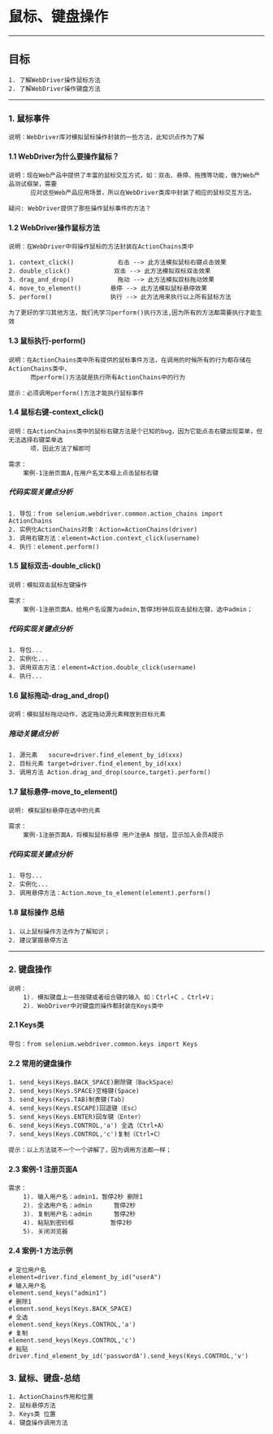 # 鼠标、键盘操作

------

## 目标

```
1. 了解WebDriver操作鼠标方法
2. 了解WebDriver操作键盘方法
```

------

### 1. 鼠标事件

```
说明：WebDriver库对模拟鼠标操作封装的一些方法，此知识点作为了解
```

#### 1.1 WebDriver为什么要操作鼠标？

```
说明：现在Web产品中提供了丰富的鼠标交互方式，如：双击、悬停、拖拽等功能，做为Web产品测试框架，需要
      应对这些Web产品应用场景，所以在WebDriver类库中封装了相应的鼠标交互方法。

疑问: WebDriver提供了那些操作鼠标事件的方法？
```

#### 1.2 WebDriver操作鼠标方法

```
说明：在WebDriver中将操作鼠标的方法封装在ActionChains类中

1. context_click()            右击 --> 此方法模拟鼠标右键点击效果
2. double_click()            双击 --> 此方法模拟双标双击效果
3. drag_and_drop()            拖动 --> 此方法模拟双标拖动效果
4. move_to_element()        悬停 --> 此方法模拟鼠标悬停效果
5. perform()                执行 --> 此方法用来执行以上所有鼠标方法

为了更好的学习其他方法，我们先学习perform()执行方法,因为所有的方法都需要执行才能生效
```

#### 1.3 鼠标执行-perform()

```
说明：在ActionChains类中所有提供的鼠标事件方法，在调用的时候所有的行为都存储在ActionChains类中，
      而perform()方法就是执行所有ActionChains中的行为

提示：必须调用perform()方法才能执行鼠标事件
```

#### 1.4 鼠标右键-context_click()

```
说明：在ActionChains类中的鼠标右键方法是个已知的bug，因为它能点击右键出现菜单，但无法选择右键菜单选
      项，因此方法了解即可

需求：
    案例-1注册页面A,在用户名文本框上点击鼠标右键
```

##### 代码实现关键点分析

```
1. 导包：from selenium.webdriver.common.action_chains import ActionChains
2. 实例化ActionChains对象：Action=ActionChains(driver)
3. 调用右键方法：element=Action.context_click(username)
4. 执行：element.perform()
```

#### 1.5 鼠标双击-double_click()

```
说明：模拟双击鼠标左键操作

需求：
    案例-1注册页面A，给用户名设置为admin,暂停3秒钟后双击鼠标左键，选中admin；
```

##### 代码实现关键点分析

```
1. 导包...
2. 实例化...
3. 调用双击方法：element=Action.double_click(username)
4. 执行...
```

#### 1.6 鼠标拖动-drag_and_drop()

```
说明：模拟鼠标拖动动作，选定拖动源元素释放到目标元素
```

##### 拖动关键点分析

```
1. 源元素   socure=driver.find_element_by_id(xxx)
2. 目标元素 target=driver.find_element_by_id(xxx)
3. 调用方法 Action.drag_and_drop(source,target).perform()
```

#### 1.7 鼠标悬停-move_to_element()

```
说明: 模拟鼠标悬停在选中的元素

需求：
    案例-1注册页面A，将模拟鼠标悬停 用户注册A 按钮，显示加入会员A提示
```

##### 代码实现关键点分析

```
1. 导包...
2. 实例化...
3. 调用悬停方法：Action.move_to_element(element).perform()
```

#### 1.8 鼠标操作 总结

```
1. 以上鼠标操作方法作为了解知识；
2. 建议掌握悬停方法
```

------

### 2. 键盘操作

```
说明：
    1). 模拟键盘上一些按键或者组合键的输入 如：Ctrl+C 、Ctrl+V；
    2). WebDriver中对键盘的操作都封装在Keys类中
```

#### 2.1 Keys类

```
导包：from selenium.webdriver.common.keys import Keys
```

#### 2.2 常用的键盘操作

```
1. send_keys(Keys.BACK_SPACE)删除键（BackSpace） 
2. send_keys(Keys.SPACE)空格键(Space) 
3. send_keys(Keys.TAB)制表键(Tab) 
4. send_keys(Keys.ESCAPE)回退键（Esc） 
5. send_keys(Keys.ENTER)回车键（Enter） 
6. send_keys(Keys.CONTROL,'a') 全选（Ctrl+A） 
7. send_keys(Keys.CONTROL,'c')复制（Ctrl+C）

提示：以上方法就不一个一个讲解了，因为调用方法都一样；
```

#### 2.3 案例-1 注册页面A

```
需求：
    1). 输入用户名：admin1，暂停2秒 删除1
    2). 全选用户名：admin      暂停2秒
    3). 复制用户名：admin      暂停2秒
    4). 粘贴到密码框          暂停2秒
    5). 关闭浏览器
```

#### 2.4 案例-1 方法示例

```
# 定位用户名
element=driver.find_element_by_id("userA")
# 输入用户名
element.send_keys("admin1")
# 删除1
element.send_keys(Keys.BACK_SPACE)
# 全选
element.send_keys(Keys.CONTROL,'a')
# 复制
element.send_keys(Keys.CONTROL,'c')
# 粘贴
driver.find_element_by_id('passwordA').send_keys(Keys.CONTROL,'v')
```

### 3. 鼠标、键盘-总结

```
1. ActionChains作用和位置
2. 鼠标悬停方法
3. Keys类 位置
4. 键盘操作调用方法
```